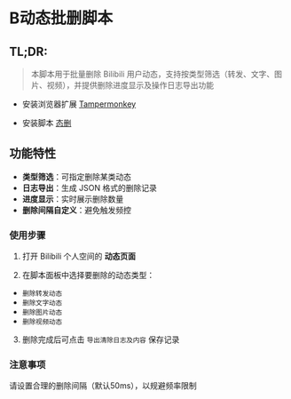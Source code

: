 # B动态批删脚本

## **TL;DR**: 

> 本脚本用于批量删除 Bilibili 用户动态，支持按类型筛选（转发、文字、图片、视频），并提供删除进度显示及操作日志导出功能

- 安装浏览器扩展 [Tampermonkey](https://www.tampermonkey.net/)

- 安装脚本
[态删](https://greasyfork.org/zh-CN/scripts/521110-b%E7%AB%99%E5%8A%A8%E6%80%81%E6%89%B9%E9%87%8F%E5%88%A0%E9%99%A4%E5%B7%A5%E5%85%B7)

## 功能特性

- **类型筛选**：可指定删除某类动态
- **日志导出**：生成 JSON 格式的删除记录
- **进度显示**：实时展示删除数量
- **删除间隔自定义**：避免触发频控
  
### 使用步骤

1. 打开 Bilibili 个人空间的 **动态页面**
  
2. 在脚本面板中选择要删除的动态类型：

- `删除转发动态`
- `删除文字动态`
- `删除图片动态`
- `删除视频动态`
  
3. 删除完成后可点击 `导出清除日志及内容` 保存记录

### 注意事项

请设置合理的删除间隔（默认50ms），以规避频率限制